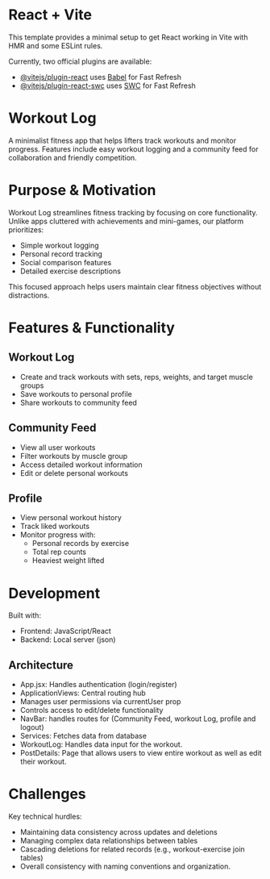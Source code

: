 # React + Vite

This template provides a minimal setup to get React working in Vite with HMR and some ESLint rules.

Currently, two official plugins are available:

- [@vitejs/plugin-react](https://github.com/vitejs/vite-plugin-react/blob/main/packages/plugin-react/README.md) uses [Babel](https://babeljs.io/) for Fast Refresh
- [@vitejs/plugin-react-swc](https://github.com/vitejs/vite-plugin-react-swc) uses [SWC](https://swc.rs/) for Fast Refresh


# Workout Log

A minimalist fitness app that helps lifters track workouts and monitor progress. Features include easy workout logging and a community feed for collaboration and friendly competition.

# Purpose & Motivation

Workout Log streamlines fitness tracking by focusing on core functionality. Unlike apps cluttered with achievements and mini-games, our platform prioritizes:

- Simple workout logging
- Personal record tracking 
- Social comparison features
- Detailed exercise descriptions

This focused approach helps users maintain clear fitness objectives without distractions.

# Features & Functionality

## Workout Log
- Create and track workouts with sets, reps, weights, and target muscle groups
- Save workouts to personal profile
- Share workouts to community feed

## Community Feed
- View all user workouts
- Filter workouts by muscle group
- Access detailed workout information
- Edit or delete personal workouts

## Profile
- View personal workout history
- Track liked workouts
- Monitor progress with:
  - Personal records by exercise
  - Total rep counts
  - Heaviest weight lifted

# Development

Built with:
- Frontend: JavaScript/React
- Backend: Local server (json)

## Architecture
- App.jsx: Handles authentication (login/register)
- ApplicationViews: Central routing hub
 - Manages user permissions via currentUser prop
 - Controls access to edit/delete functionality
- NavBar: handles routes for (Community Feed, workout Log, profile and logout)
- Services: Fetches data from database 
- WorkoutLog: Handles data input for the workout.
- PostDetails: Page that allows users to view entire workout as well as edit their workout.


# Challenges

Key technical hurdles:
- Maintaining data consistency across updates and deletions
- Managing complex data relationships between tables
- Cascading deletions for related records (e.g., workout-exercise join tables)
- Overall consistency with naming conventions and organization.  
